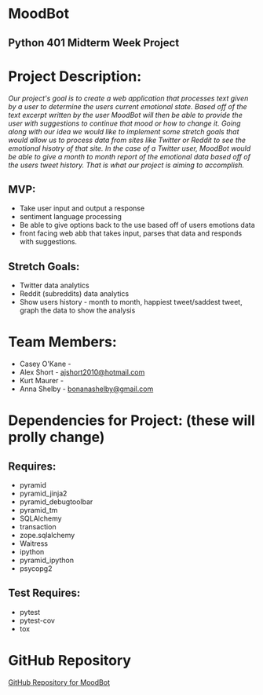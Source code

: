 # MoodBot
## Python 401 Midterm Week Project

# Project Description:
*Our project's goal is to create a web application that processes text given by a user to determine the users current emotional state. Based off of the text excerpt written by the user MoodBot will then be able to provide the user with suggestions to continue that mood or how to change it. Going along with our idea we would like to implement some stretch goals that would allow us to process data from sites like Twitter or Reddit to see the emotional hisotry of that site. In the case of a Twitter user, MoodBot would be able to give a month to month report of the emotional data based off of the users tweet history. That is what our project is aiming to accomplish.*
## MVP:
* Take user input and output a response
* sentiment language processing 
* Be able to give options back to the use based off of users emotions data 
* front facing web abb that takes input, parses that data and responds with suggestions. 
## Stretch Goals:
* Twitter data analytics
* Reddit (subreddits) data analytics
* Show users history - month to month, happiest tweet/saddest tweet, graph the data to show the analysis 

# Team Members:
 * Casey O'Kane - 
 * Alex Short - ajshort2010@hotmail.com
 * Kurt Maurer - 
 * Anna Shelby - bonanashelby@gmail.com

# Dependencies for Project: (these will prolly change)
## Requires:
* pyramid
* pyramid_jinja2
* pyramid_debugtoolbar
* pyramid_tm
* SQLAlchemy
* transaction
* zope.sqlalchemy
* Waitress
* ipython
* pyramid_ipython
* psycopg2

## Test Requires:
* pytest
* pytest-cov
* tox


# GitHub Repository 
[GitHub Repository for MoodBot](https://github.com/Bonanashelby/MoodBot)
